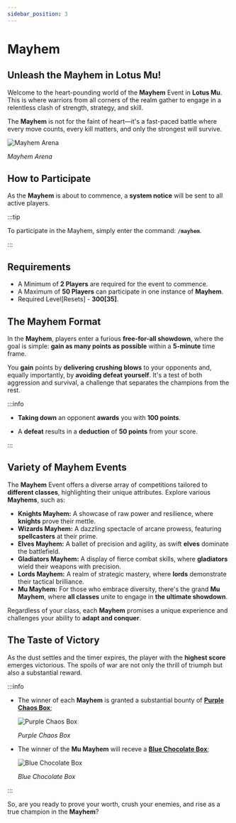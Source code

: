 ```yaml
---
sidebar_position: 3
---
```


# Mayhem

## Unleash the Mayhem in Lotus Mu!

Welcome to the heart-pounding world of the **Mayhem** Event in **Lotus Mu**. This is where warriors from all corners of the realm gather to engage in a relentless clash of strength, strategy, and skill.

The **Mayhem** is not for the faint of heart—it's a fast-paced battle where every move counts, every kill matters, and only the strongest will survive.

![Mayhem Arena](/img/events/mayhem-arena.jpg)

_Mayhem Arena_

## How to Participate

As the **Mayhem** is about to commence, a **system notice** will be sent to all active players.

:::tip

To participate in the Mayhem, simply enter the command: **`/mayhem`**.

:::

## Requirements

- A Minimum of **2 Players** are required for the event to commence.
- A Maximum of **50 Players** can participate in one instance of **Mayhem**.
- Required Level[Resets] - **300[35]**.

## The Mayhem Format

In the **Mayhem**, players enter a furious **free-for-all showdown**, where the goal is simple: **gain as many points as possible** within a **5-minute** time frame.

You **gain** points by **delivering crushing blows** to your opponents and, equally importantly, by **avoiding defeat yourself**. It's a test of both aggression and survival, a challenge that separates the champions from the rest.

:::info

- **Taking down** an opponent **awards** you with **100 points**.

- A **defeat** results in a **deduction** of **50 points** from your score.

:::

## Variety of Mayhem Events

The **Mayhem** Event offers a diverse array of competitions tailored to **different classes**, highlighting their unique attributes. Explore various **Mayhems**, such as:

- **Knights Mayhem:** A showcase of raw power and resilience, where **knights** prove their mettle.
- **Wizards Mayhem:** A dazzling spectacle of arcane prowess, featuring **spellcasters** at their prime.
- **Elves Mayhem:** A ballet of precision and agility, as swift **elves** dominate the battlefield.
- **Gladiators Mayhem:** A display of fierce combat skills, where **gladiators** wield their weapons with precision.
- **Lords Mayhem:** A realm of strategic mastery, where **lords** demonstrate their tactical brilliance.
- **Mu Mayhem:** For those who embrace diversity, there's the grand **Mu Mayhem**, where **all classes** unite to engage in **the ultimate showdown**.

Regardless of your class, each **Mayhem** promises a unique experience and challenges your ability to **adapt and conquer**.

## The Taste of Victory

As the dust settles and the timer expires, the player with the **highest score** emerges victorious. The spoils of war are not only the thrill of triumph but also a substantial reward.

:::info

- The winner of each **Mayhem** is granted a substantial bounty of **[Purple Chaos Box](/items/item-bags/misc/purple-chaos-box)**;

  ![Purple Chaos Box](/img/items/item-bags/purple-chaos-box.png)

  _Purple Chaos Box_

- The winner of the **Mu Mayhem** will receve a **[Blue Chocolate Box](/items/item-bags/exc/blue-chocolate-box)**;

  ![Blue Chocolate Box](/img/items/item-bags/blue-chocolate-box.png)

  _Blue Chocolate Box_

:::

So, are you ready to prove your worth, crush your enemies, and rise as a true champion in the **Mayhem**?
